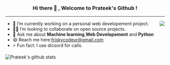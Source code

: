 
### <center> Hi there 👋 , Welcome to Prateek's Github ! </center>

---


<img align='right' src='https://media2.giphy.com/media/MuE0xWbEohUrxbm77r/giphy.gif' />


- 🔭 I’m currently working on a personal web developement project.
- 🧑‍💻 I’m looking to collaborate on open source projects.
- 💬 Ask me about <strong>Machine learning</strong>,<strong>Web Developement</strong> and <strong> Python </strong>
- 😄 Reach me here:friskycodeur@gmail.com
- ⚡ Fun fact: I use dicsord for calls.

![Prateek's github stats](https://github-readme-stats.vercel.app/api?username=friskycodeur&show_icons=true&hide_border=true&hide=["stars"])

<!--
**friskycodeur/friskycodeur** is a ✨ _special_ ✨ repository because its `README.md` (this file) appears on your GitHub profile.

Here are some ideas to get you started:

- 🔭 I’m currently working on ...
- 🌱 I’m currently learning ...
- 👯 I’m looking to collaborate on ...
- 🤔 I’m looking for help with ...
- 💬 Ask me about ...
- 📫 How to reach me: ...
- 😄 Pronouns: ...
- ⚡ Fun fact: ...
-->
